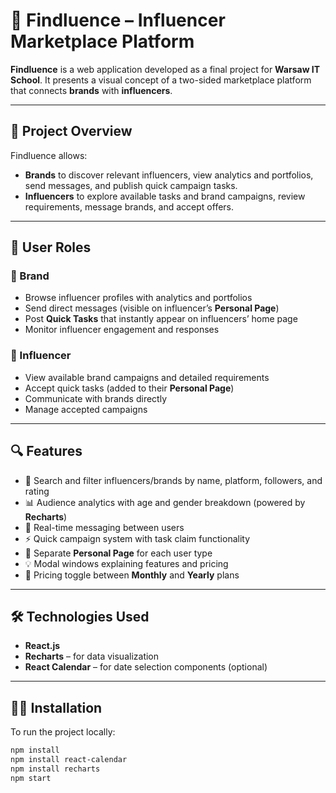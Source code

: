 # 📢 Findluence – Influencer Marketplace Platform

**Findluence** is a web application developed as a final project for **Warsaw IT School**. It presents a visual concept of a two-sided marketplace platform that connects **brands** with **influencers**.

---

## 🎯 Project Overview

Findluence allows:

- **Brands** to discover relevant influencers, view analytics and portfolios, send messages, and publish quick campaign tasks.
- **Influencers** to explore available tasks and brand campaigns, review requirements, message brands, and accept offers.

---

## 👥 User Roles

### 🔷 Brand

- Browse influencer profiles with analytics and portfolios  
- Send direct messages (visible on influencer’s **Personal Page**)  
- Post **Quick Tasks** that instantly appear on influencers’ home page  
- Monitor influencer engagement and responses  

### 🔶 Influencer

- View available brand campaigns and detailed requirements  
- Accept quick tasks (added to their **Personal Page**)  
- Communicate with brands directly  
- Manage accepted campaigns  

---

## 🔍 Features

- 🔎 Search and filter influencers/brands by name, platform, followers, and rating  
- 📊 Audience analytics with age and gender breakdown (powered by **Recharts**)  
- 💬 Real-time messaging between users  
- ⚡ Quick campaign system with task claim functionality  
- 🧾 Separate **Personal Page** for each user type  
- 💡 Modal windows explaining features and pricing  
- 🔁 Pricing toggle between **Monthly** and **Yearly** plans  

---

## 🛠️ Technologies Used

- **React.js**  
- **Recharts** – for data visualization  
- **React Calendar** – for date selection components (optional)  

---

## 👩‍💻 Installation

To run the project locally:

```bash
npm install
npm install react-calendar
npm install recharts
npm start
